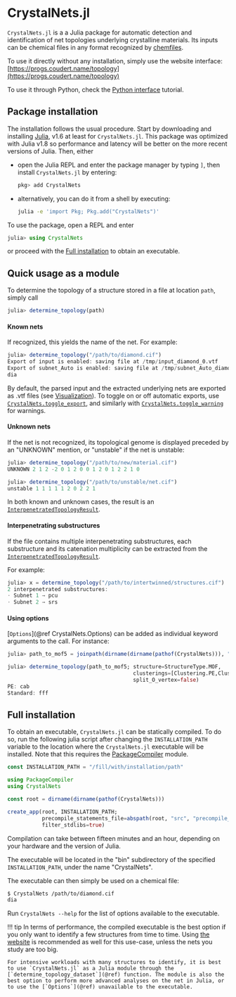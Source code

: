 # CrystalNets.jl

`CrystalNets.jl` is a a Julia package for automatic detection and identification of
net topologies underlying crystalline materials.
Its inputs can be chemical files in any format recognized by [chemfiles](https://chemfiles.org/).

To use it directly without any installation, simply use the website interface: [https://progs.coudert.name/topology](https://progs.coudert.name/topology)

To use it through Python, check the [Python interface](@ref) tutorial.

## Package installation

The installation follows the usual procedure. Start by downloading and installing [Julia](https://julialang.org/), v1.6 at least for `CrystalNets.jl`. This package was optimized with Julia v1.8 so performance and latency will be better on the more recent versions of Julia. Then, either

- open the Julia REPL and enter the package manager by typing `]`, then install `CrystalNets.jl` by entering:
  ```julia
  pkg> add CrystalNets
  ```
- alternatively, you can do it from a shell by executing:
  ```bash
  julia -e 'import Pkg; Pkg.add("CrystalNets")'
  ```

To use the package, open a REPL and enter

```julia
julia> using CrystalNets
```
or proceed with the [Full installation](@ref) to obtain an executable.


## Quick usage as a module

To determine the topology of a structure stored in a file at location `path`, simply call

```julia
julia> determine_topology(path)
```

#### Known nets

If recognized, this yields the name of the net. For example:

```julia
julia> determine_topology("/path/to/diamond.cif")
Export of input is enabled: saving file at /tmp/input_diamond_0.vtf
Export of subnet_Auto is enabled: saving file at /tmp/subnet_Auto_diamond_0.vtf
dia
```

By default, the parsed input and the extracted underlying nets are exported as .vtf files
(see [Visualization](@ref)). To toggle on or off automatic exports, use
[`CrystalNets.toggle_export`](@ref), and similarly with [`CrystalNets.toggle_warning`](@ref)
for warnings.

#### Unknown nets

If the net is not recognized, its topological genome is displayed preceded by an "UNKNOWN"
mention, or "unstable" if the net is unstable:

```julia
julia> determine_topology("/path/to/new/material.cif")
UNKNOWN 2 1 2 -2 0 1 2 0 0 1 2 0 1 2 2 1 0

julia> determine_topology("/path/to/unstable/net.cif")
unstable 1 1 1 1 1 2 0 2 2 1
```

In both known and unknown cases, the result is an [`InterpenetratedTopologyResult`](@ref).

#### Interpenetrating substructures

If the file contains multiple interpenetrating substructures, each substructure and its catenation multiplicity can be extracted from the [`InterpenetratedTopologyResult`](@ref).

For example:

```julia
julia> x = determine_topology("/path/to/intertwinned/structures.cif")
2 interpenetrated substructures:
⋅ Subnet 1 → pcu
⋅ Subnet 2 → srs
```

#### Using options

[`Options`](@ref CrystalNets.Options) can be added as individual keyword arguments to the call. For instance:

```julia
julia> path_to_mof5 = joinpath(dirname(dirname(pathof(CrystalNets))), "test", "cif", "MOF-5.cif");

julia> determine_topology(path_to_mof5; structure=StructureType.MOF,
                                        clusterings=[Clustering.PE,Clustering.Standard],
                                        split_O_vertex=false)
PE: cab
Standard: fff
```

## Full installation

To obtain an executable, `CrystalNets.jl` can be statically compiled.
To do so, run the following julia script after changing the `INSTALLATION_PATH` variable to the location where the `CrystalNets.jl` executable will be installed.
Note that this requires the [PackageCompiler](https://github.com/JuliaLang/PackageCompiler.jl/) module.

```julia
const INSTALLATION_PATH = "/fill/with/installation/path"

using PackageCompiler
using CrystalNets

const root = dirname(dirname(pathof(CrystalNets)))

create_app(root, INSTALLATION_PATH;
           precompile_statements_file=abspath(root, "src", "precompile_statements.jl"),
           filter_stdlibs=true)
```

Compilation can take between fifteen minutes and an hour, depending on your hardware and the version of Julia.

The executable will be located in the "bin" subdirectory of the specified `INSTALLATION_PATH`, under the name "CrystalNets".

The executable can then simply be used on a chemical file:

```bash
$ CrystalNets /path/to/diamond.cif
dia
```

Run `CrystalNets --help` for the list of options available to the executable.

!!! tip
    In terms of performance, the compiled executable is the best option if you only want to identify a few structures from time to time. Using [the website](https://progs.coudert.name/topology) is recommended as well for this use-case, unless the nets you study are too big.

    For intensive workloads with many structures to identify, it is best to use `CrystalNets.jl` as a Julia module through the
    [`determine_topology_dataset`](@ref) function. The module is also the best option to perform more advanced analyses on the net in Julia, or to use the [`Options`](@ref) unavailable to the executable.

